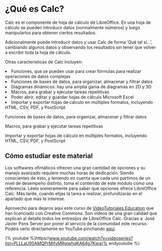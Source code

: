 
# ¿Qué es Calc?

Calc es el componente de hoja de cálculo de LibreOffice. En una hoja de cálculo se pueden introducir datos (normalmente números) y luego manipularlos para obtener ciertos resultados.

Adicionalmente puede introducir datos y usar Calc de forma ‘Qué tal si...’, cambiando algunos datos y observando los resultados sin tener que volver a escribir toda la hoja de cálculo.

Otras características de Calc incluyen:

<li>
Funciones, que se pueden usar para crear fórmulas para realizar operaciones de datos complejas
</li>
<li>
Funciones de bases de datos, para organizar, almacenar y filtrar datos
</li>
<li>
Diagramas dinámicos: hay una amplia gama de diagramas en 2D y 3D
</li>
<li>
Macros, para grabar y ejecutar tareas repetitivas
</li>
<li>
Poder abrir, editar y guardar hojas de cálculo Microsoft Excel
</li>
<li>
Importar y exportar hojas de cálculo en múltiples formatos, incluyendo HTML, CSV, PDF, y PostScript
</li>

Funciones de bases de datos, para organizar, almacenar y filtrar datos

Macros, para grabar y ejecutar tareas repetitivas

Importar y exportar hojas de cálculo en múltiples formatos, incluyendo HTML, CSV, PDF, y PostScript

## Cómo estudiar este material

Los softwares ofimáticos ofrecen una gran cantidad de opciones y su manejo avanzado requiere muchas horas de dedicación. Siendo conscientes de esto, y teniendo en cuenta que cada uno partimos de un nivel de desempeño distinto, toma el contenido de este módulo como una referencia. Léelo someramente para saber qué opciones ofrece LibreOffice Calc. Más tarde, cuando elijas la tarea a realizar, profundizarás en el apartado que más te interese.

Aprovecho para dejaros aquí este curso de [VideoTutoriales Education](http://www.videotutoriales.education/) que han licenciado con Creative Commons. Son vídeos de una gran calidad que explican al detalle todos los entresijos de LibreOffice Calc. Gracias a  José Javier Pons Server por poner al servicio de la comunidad este recurso. Podéis verlo directamente en YouTube pinchando [aquí](https://www.youtube.com/watch?v=RlDfuSh69OA&amp;list=PLLLaU95AMQPrMifyMRgiwhqKA64g7Kiea).



{% youtube %}https//www.youtube.com/watch?v=videoseries?list=PLLLaU95AMQPrMifyMRgiwhqKA64g7Kiea{% endyoutube %}
